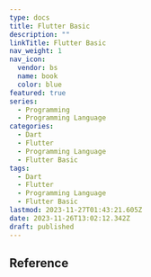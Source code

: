 ```yaml
---
type: docs
title: Flutter Basic
description: ""
linkTitle: Flutter Basic
nav_weight: 1
nav_icon:
  vendor: bs
  name: book
  color: blue
featured: true
series:
  - Programming
  - Programming Language
categories:
  - Dart
  - Flutter
  - Programming Language
  - Flutter Basic
tags:
  - Dart
  - Flutter
  - Programming Language
  - Flutter Basic
lastmod: 2023-11-27T01:43:21.605Z
date: 2023-11-26T13:02:12.342Z
draft: published
---
```


## Reference
